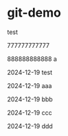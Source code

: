 # git-demo

test


777777777777

888888888888
a


2024-12-19 test



2024-12-19 aaa


2024-12-19 bbb


2024-12-19 ccc


2024-12-19 ddd
